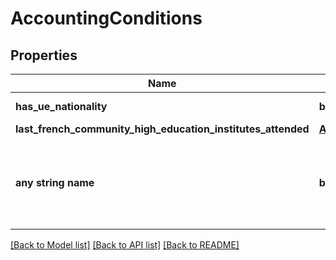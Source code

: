 # AccountingConditions


## Properties
Name | Type | Description | Notes
------------ | ------------- | ------------- | -------------
**has_ue_nationality** | **bool, none_type** |  | [optional] [readonly] 
**last_french_community_high_education_institutes_attended** | [**AccountingConditionsLastFrenchCommunityHighEducationInstitutesAttended**](AccountingConditionsLastFrenchCommunityHighEducationInstitutesAttended.md) |  | [optional] 
**any string name** | **bool, date, datetime, dict, float, int, list, str, none_type** | any string name can be used but the value must be the correct type | [optional]

[[Back to Model list]](../README.md#documentation-for-models) [[Back to API list]](../README.md#documentation-for-api-endpoints) [[Back to README]](../README.md)


